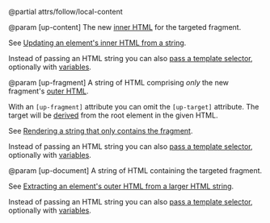 @partial attrs/follow/local-content

@param [up-content]
  The new [inner HTML](https://developer.mozilla.org/en-US/docs/Web/API/Element/innerHTML)
  for the targeted fragment.

  See [Updating an element's inner HTML from a string](/providing-html#content).

  Instead of passing an HTML string you can also [pass a template selector](/templates),
  optionally with [variables](/placeholders#dynamic-templates).

@param [up-fragment]
  A string of HTML comprising *only* the new fragment's
  [outer HTML](https://developer.mozilla.org/en-US/docs/Web/API/Element/outerHTML).

  With an `[up-fragment]` attribute you can omit the `[up-target]` attribute.
  The target will be [derived](/target-derivation) from the root element in the given HTML.

  See [Rendering a string that only contains the fragment](/providing-html#fragment).

  Instead of passing an HTML string you can also [pass a template selector](/templates),
  optionally with [variables](/placeholders#dynamic-templates).

@param [up-document]
  A string of HTML containing the targeted fragment.

  See [Extracting an element's outer HTML from a larger HTML string](/providing-html#document).

  Instead of passing an HTML string you can also [pass a template selector](/templates),
  optionally with [variables](/placeholders#dynamic-templates).
